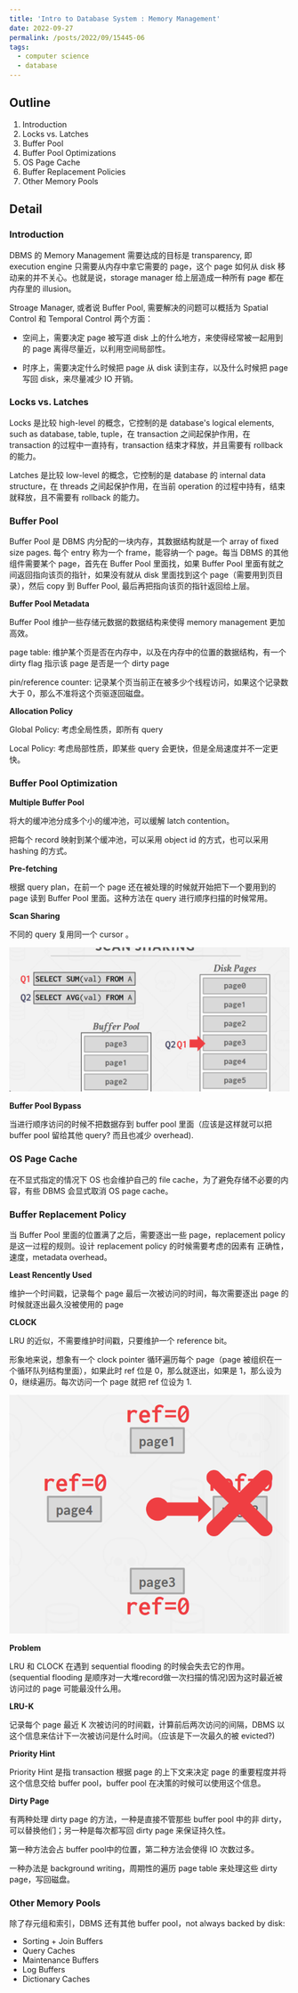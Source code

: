 ```yaml
---
title: 'Intro to Database System : Memory Management'
date: 2022-09-27
permalink: /posts/2022/09/15445-06
tags:
  - computer science
  - database
---
```

## Outline
1. Introduction
2. Locks vs. Latches
3. Buffer Pool
4. Buffer Pool Optimizations
5. OS Page Cache
6. Buffer Replacement Policies
7. Other Memory Pools

## Detail

### Introduction

DBMS 的 Memory Management 需要达成的目标是 transparency, 即 execution engine 只需要从内存中拿它需要的 page，这个 page 如何从 disk 移动来的并不关心。也就是说，storage manager 给上层造成一种所有 page 都在内存里的 illusion。

Stroage Manager, 或者说 Buffer Pool, 需要解决的问题可以概括为 Spatial Control 和 Temporal Control 两个方面：

- 空间上，需要决定 page 被写道 disk 上的什么地方，来使得经常被一起用到的 page 离得尽量近，以利用空间局部性。

- 时序上，需要决定什么时候把 page 从 disk 读到主存，以及什么时候把 page 写回 disk，来尽量减少 IO 开销。

### Locks vs. Latches

Locks 是比较 high-level 的概念，它控制的是 database's logical elements, such as database, table, tuple，在 transaction 之间起保护作用，在 transaction 的过程中一直持有，transaction 结束才释放，并且需要有 rollback 的能力。

Latches 是比较 low-level 的概念，它控制的是 database 的 internal data structure，在 threads 之间起保护作用，在当前 operation 的过程中持有，结束就释放，且不需要有 rollback 的能力。

### Buffer Pool

Buffer Pool 是 DBMS 内分配的一块内存，其数据结构就是一个 array of fixed size pages. 每个 entry 称为一个 frame，能容纳一个 page。每当 DBMS 的其他组件需要某个 page，首先在 Buffer Pool 里面找，如果 Buffer Pool 里面有就之间返回指向该页的指针，如果没有就从 disk 里面找到这个 page（需要用到页目录），然后 copy 到 Buffer Pool, 最后再把指向该页的指针返回给上层。

**Buffer Pool Metadata**

Buffer Pool 维护一些存储元数据的数据结构来使得 memory management 更加高效。

page table: 维护某个页是否在内存中，以及在内存中的位置的数据结构，有一个 dirty flag 指示该 page 是否是一个 dirty page

pin/reference counter: 记录某个页当前正在被多少个线程访问，如果这个记录数大于 0，那么不准将这个页驱逐回磁盘。

**Allocation Policy**

Global Policy: 考虑全局性质，即所有 query

Local Policy: 考虑局部性质，即某些 query 会更快，但是全局速度并不一定更快。

### Buffer Pool Optimization

**Multiple Buffer Pool**

将大的缓冲池分成多个小的缓冲池，可以缓解 latch contention。

把每个 record 映射到某个缓冲池，可以采用 object id 的方式，也可以采用 hashing 的方式。

**Pre-fetching**

根据 query plan，在前一个 page 还在被处理的时候就开始把下一个要用到的 page 读到 Buffer Pool 里面。这种方法在 query 进行顺序扫描的时候常用。

**Scan Sharing**

不同的 query 复用同一个 cursor 。

![](https://github.com/SUNLIFAN/images/blob/main/post/db061.png?raw=true)

**Buffer Pool Bypass**

当进行顺序访问的时候不把数据存到 buffer pool 里面（应该是这样就可以把 buffer pool 留给其他 query? 而且也减少 overhead).

### OS Page Cache

在不显式指定的情况下 OS 也会维护自己的 file cache，为了避免存储不必要的内容，有些 DBMS 会显式取消 OS page cache。

### Buffer Replacement Policy

当 Buffer Pool 里面的位置满了之后，需要逐出一些 page，replacement policy 是这一过程的规则。设计 replacement policy 的时候需要考虑的因素有 正确性，速度，metadata overhead。

**Least Rencently Used**

维护一个时间戳，记录每个 page 最后一次被访问的时间，每次需要逐出 page 的时候就逐出最久没被使用的 page

**CLOCK**

LRU 的近似，不需要维护时间戳，只要维护一个 reference bit。

形象地来说，想象有一个 clock pointer 循环遍历每个 page（page 被组织在一个循环队列结构里面），如果此时 ref 位是 0，那么就逐出，如果是 1，那么设为 0，继续遍历。每次访问一个 page 就把 ref 位设为 1.

![](https://github.com/SUNLIFAN/images/blob/main/post/db062.png?raw=true)

**Problem**

LRU 和 CLOCK 在遇到 sequential flooding 的时候会失去它的作用。(sequential flooding 是顺序对一大堆record做一次扫描的情况)因为这时最近被访问过的 page 可能最没什么用。

**LRU-K**

记录每个 page 最近 K 次被访问的时间戳，计算前后两次访问的间隔，DBMS 以这个信息来估计下一次被访问是什么时间。（应该是下一次最久的被 evicted?)

**Priority Hint**

Priority Hint 是指 transaction 根据 page 的上下文来决定 page 的重要程度并将这个信息交给 buffer pool，buffer pool 在决策的时候可以使用这个信息。

**Dirty Page**

有两种处理 dirty page 的方法，一种是直接不管那些 buffer pool 中的非 dirty，可以替换他们；另一种是每次都写回 dirty page 来保证持久性。

第一种方法会占 buffer pool中的位置，第二种方法会使得 IO 次数过多。

一种办法是 background writing，周期性的遍历 page table 来处理这些 dirty page，写回磁盘。

### Other Memory Pools

除了存元组和索引，DBMS 还有其他 buffer pool，not always backed by disk:
- Sorting + Join Buffers
- Query Caches
- Maintenance Buffers
- Log Buffers
- Dictionary Caches

